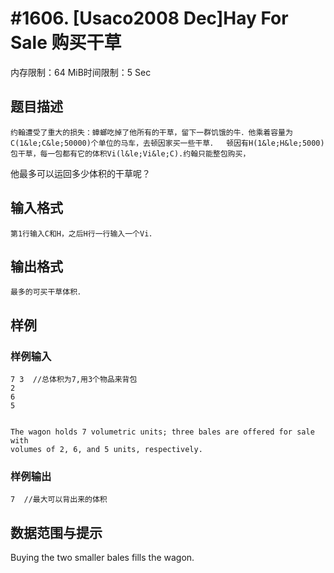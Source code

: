 # #1606. [Usaco2008 Dec]Hay For Sale 购买干草

内存限制：64 MiB时间限制：5 Sec

## 题目描述

    约翰遭受了重大的损失：蟑螂吃掉了他所有的干草，留下一群饥饿的牛．他乘着容量为C(1&le;C&le;50000)个单位的马车，去顿因家买一些干草．  顿因有H(1&le;H&le;5000)包干草，每一包都有它的体积Vi(l&le;Vi&le;C).约翰只能整包购买，

他最多可以运回多少体积的干草呢？

## 输入格式

    第1行输入C和H，之后H行一行输入一个Vi．

## 输出格式

 

    最多的可买干草体积．

## 样例

### 样例输入

    
    7 3  //总体积为7,用3个物品来背包
    2
    6
    5
    
    
    The wagon holds 7 volumetric units; three bales are offered for sale with
    volumes of 2, 6, and 5 units, respectively.
    
    
    

### 样例输出

    
    7  //最大可以背出来的体积
    
    
    

## 数据范围与提示

Buying the two smaller bales fills the wagon.
